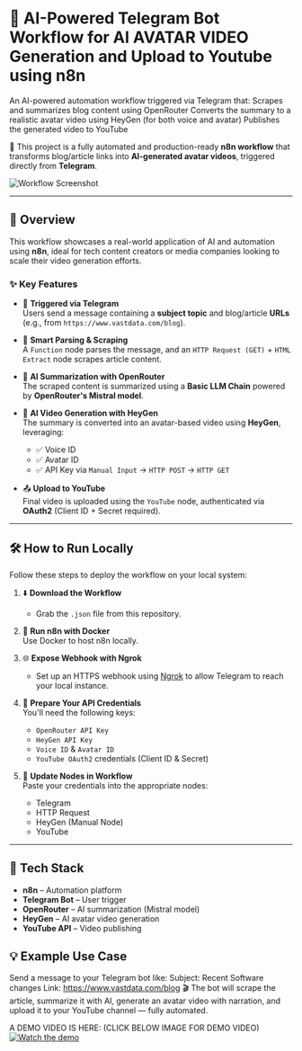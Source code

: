
# 🤖 AI-Powered Telegram Bot Workflow for AI AVATAR VIDEO Generation and Upload to Youtube using n8n
An AI-powered automation workflow triggered via Telegram that:  Scrapes and summarizes blog content using OpenRouter  Converts the summary to a realistic avatar video using HeyGen (for both voice and avatar)   Publishes the generated video to YouTube

🚀 This project is a fully automated and production-ready **n8n workflow** that transforms blog/article links into **AI-generated avatar videos**, triggered directly from **Telegram**.

![Workflow Screenshot](https://github.com/urstruly-bunny/AI-Powered-Telegram-Workflow/blob/main/WORKFLOW%20IMAGE.png)

---

## 🧠 Overview

This workflow showcases a real-world application of AI and automation using **n8n**, ideal for tech content creators or media companies looking to scale their video generation efforts.

### ✨ Key Features

- 📩 **Triggered via Telegram**  
  Users send a message containing a **subject topic** and blog/article **URLs** (e.g., from `https://www.vastdata.com/blog`).

- 🔄 **Smart Parsing & Scraping**  
  A `Function` node parses the message, and an `HTTP Request (GET)` + `HTML Extract` node scrapes article content.

- 🤖 **AI Summarization with OpenRouter**  
  The scraped content is summarized using a **Basic LLM Chain** powered by **OpenRouter's Mistral model**.

- 🎤 **AI Video Generation with HeyGen**  
  The summary is converted into an avatar-based video using **HeyGen**, leveraging:
  - ✅ Voice ID
  - ✅ Avatar ID
  - ✅ API Key via `Manual Input` → `HTTP POST` → `HTTP GET`

- 📤 **Upload to YouTube**  
  Final video is uploaded using the `YouTube` node, authenticated via **OAuth2** (Client ID + Secret required).

---

## 🛠️ How to Run Locally

Follow these steps to deploy the workflow on your local system:

1. ⬇️ **Download the Workflow**  
   - Grab the `.json` file from this repository.

2. 🐳 **Run n8n with Docker**  
   Use Docker to host n8n locally.

3. 🌐 **Expose Webhook with Ngrok**  
   - Set up an HTTPS webhook using [Ngrok](https://ngrok.com/) to allow Telegram to reach your local instance.

4. 🔐 **Prepare Your API Credentials**  
   You'll need the following keys:
   - `OpenRouter API Key`
   - `HeyGen API Key`
   - `Voice ID` & `Avatar ID`
   - `YouTube OAuth2` credentials (Client ID & Secret)

5. 🧩 **Update Nodes in Workflow**  
   Paste your credentials into the appropriate nodes:
   - Telegram
   - HTTP Request
   - HeyGen (Manual Node)
   - YouTube

---
## 🧩 Tech Stack

- **n8n** – Automation platform
- **Telegram Bot** – User trigger
- **OpenRouter** – AI summarization (Mistral model)
- **HeyGen** – AI avatar video generation
- **YouTube API** – Video publishing

## 💡 Example Use Case

Send a message to your Telegram bot like:
Subject: Recent Software changes
Link: https://www.vastdata.com/blog
🎬 The bot will scrape the article, summarize it with AI, generate an avatar video with narration, and upload it to your YouTube channel — fully automated.

A DEMO VIDEO IS HERE:   (CLICK BELOW IMAGE FOR DEMO VIDEO)
[![Watch the demo](https://github.com/urstruly-bunny/AI-Powered-Telegram-Workflow/blob/main/WORKFLOW%20IMAGE.png)](https://www.youtube.com/watch?v=f0_DZIoHowc)


